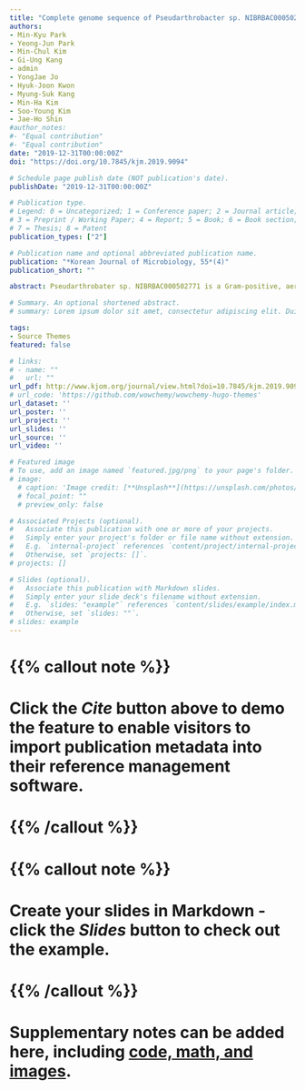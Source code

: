 ```yaml
---
title: "Complete genome sequence of Pseudarthrobacter sp. NIBRBAC000502771 isolated from shooting range soil in Republic of Korea"
authors:
- Min-Kyu Park
- Yeong-Jun Park
- Min-Chul Kim
- Gi-Ung Kang
- admin
- YongJae Jo
- Hyuk-Joon Kwon
- Myung-Suk Kang
- Min-Ha Kim
- Soo-Young Kim
- Jae-Ho Shin
#author_notes:
#- "Equal contribution"
#- "Equal contribution"
date: "2019-12-31T00:00:00Z"
doi: "https://doi.org/10.7845/kjm.2019.9094"

# Schedule page publish date (NOT publication's date).
publishDate: "2019-12-31T00:00:00Z"

# Publication type.
# Legend: 0 = Uncategorized; 1 = Conference paper; 2 = Journal article;
# 3 = Preprint / Working Paper; 4 = Report; 5 = Book; 6 = Book section;
# 7 = Thesis; 8 = Patent
publication_types: ["2"]

# Publication name and optional abbreviated publication name.
publication: "*Korean Journal of Microbiology, 55*(4)"
publication_short: ""

abstract: Pseudarthrobater sp. NIBRBAC000502771 is a Gram-positive, aerobic, rod-shaped and auxin producing bacterium which was isolated from shooting range soil in Hongcheon, Republic of Korea. We report the complete genome sequence of the strain. A whole genome contig was composed of 4,495,979 bp length with 66.1% of G + C contents and 4,295 genes. The complete genome contains genes to produce auxin and genes resist to heavy metals.

# Summary. An optional shortened abstract.
# summary: Lorem ipsum dolor sit amet, consectetur adipiscing elit. Duis posuere tellus ac convallis placerat. Proin tincidunt magna sed ex sollicitudin condimentum.

tags:
- Source Themes
featured: false

# links:
# - name: ""
#   url: ""
url_pdf: http://www.kjom.org/journal/view.html?doi=10.7845/kjm.2019.9094
# url_code: 'https://github.com/wowchemy/wowchemy-hugo-themes'
url_dataset: ''
url_poster: ''
url_project: ''
url_slides: ''
url_source: ''
url_video: ''

# Featured image
# To use, add an image named `featured.jpg/png` to your page's folder. 
# image:
  # caption: 'Image credit: [**Unsplash**](https://unsplash.com/photos/jdD8gXaTZsc)'
  # focal_point: ""
  # preview_only: false

# Associated Projects (optional).
#   Associate this publication with one or more of your projects.
#   Simply enter your project's folder or file name without extension.
#   E.g. `internal-project` references `content/project/internal-project/index.md`.
#   Otherwise, set `projects: []`.
# projects: []

# Slides (optional).
#   Associate this publication with Markdown slides.
#   Simply enter your slide deck's filename without extension.
#   E.g. `slides: "example"` references `content/slides/example/index.md`.
#   Otherwise, set `slides: ""`.
# slides: example
---
```


# {{% callout note %}}
# Click the *Cite* button above to demo the feature to enable visitors to import publication metadata into their reference management software.
# {{% /callout %}}

# {{% callout note %}}
# Create your slides in Markdown - click the *Slides* button to check out the example.
# {{% /callout %}}

# Supplementary notes can be added here, including [code, math, and images](https://wowchemy.com/docs/writing-markdown-latex/).
